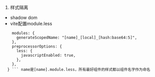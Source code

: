 1. 样式隔离
- shadow dom
- vite配置module.less
``` css: {
    modules: {
      generateScopedName: "[name]_[local]_[hash:base64:5]",
    },
    preprocessorOptions: {
      less: {
        javascriptEnabled: true,
      },
    },
  } ``` name是[name].module.less，所有最好组件的样式都以组件名字作为命名
